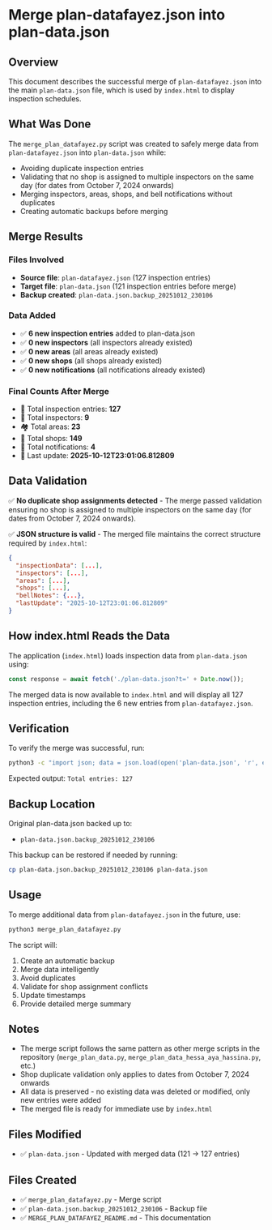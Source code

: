 # Merge plan-datafayez.json into plan-data.json

## Overview

This document describes the successful merge of `plan-datafayez.json` into the main `plan-data.json` file, which is used by `index.html` to display inspection schedules.

## What Was Done

The `merge_plan_datafayez.py` script was created to safely merge data from `plan-datafayez.json` into `plan-data.json` while:
- Avoiding duplicate inspection entries
- Validating that no shop is assigned to multiple inspectors on the same day (for dates from October 7, 2024 onwards)
- Merging inspectors, areas, shops, and bell notifications without duplicates
- Creating automatic backups before merging

## Merge Results

### Files Involved
- **Source file**: `plan-datafayez.json` (127 inspection entries)
- **Target file**: `plan-data.json` (121 inspection entries before merge)
- **Backup created**: `plan-data.json.backup_20251012_230106`

### Data Added
- ✅ **6 new inspection entries** added to plan-data.json
- ✅ **0 new inspectors** (all inspectors already existed)
- ✅ **0 new areas** (all areas already existed)
- ✅ **0 new shops** (all shops already existed)
- ✅ **0 new notifications** (all notifications already existed)

### Final Counts After Merge
- 📝 Total inspection entries: **127**
- 👥 Total inspectors: **9**
- 🏘️ Total areas: **23**
- 🏪 Total shops: **149**
- 🔔 Total notifications: **4**
- 📅 Last update: **2025-10-12T23:01:06.812809**

## Data Validation

✅ **No duplicate shop assignments detected** - The merge passed validation ensuring no shop is assigned to multiple inspectors on the same day (for dates from October 7, 2024 onwards).

✅ **JSON structure is valid** - The merged file maintains the correct structure required by `index.html`:
```json
{
  "inspectionData": [...],
  "inspectors": [...],
  "areas": [...],
  "shops": [...],
  "bellNotes": {...},
  "lastUpdate": "2025-10-12T23:01:06.812809"
}
```

## How index.html Reads the Data

The application (`index.html`) loads inspection data from `plan-data.json` using:
```javascript
const response = await fetch('./plan-data.json?t=' + Date.now());
```

The merged data is now available to `index.html` and will display all 127 inspection entries, including the 6 new entries from `plan-datafayez.json`.

## Verification

To verify the merge was successful, run:

```bash
python3 -c "import json; data = json.load(open('plan-data.json', 'r', encoding='utf-8')); print(f'Total entries: {len(data[\"inspectionData\"])}')"
```

Expected output: `Total entries: 127`

## Backup Location

Original plan-data.json backed up to:
- `plan-data.json.backup_20251012_230106`

This backup can be restored if needed by running:
```bash
cp plan-data.json.backup_20251012_230106 plan-data.json
```

## Usage

To merge additional data from `plan-datafayez.json` in the future, use:
```bash
python3 merge_plan_datafayez.py
```

The script will:
1. Create an automatic backup
2. Merge data intelligently
3. Avoid duplicates
4. Validate for shop assignment conflicts
5. Update timestamps
6. Provide detailed merge summary

## Notes

- The merge script follows the same pattern as other merge scripts in the repository (`merge_plan_data.py`, `merge_plan_data_hessa_aya_hassina.py`, etc.)
- Shop duplicate validation only applies to dates from October 7, 2024 onwards
- All data is preserved - no existing data was deleted or modified, only new entries were added
- The merged file is ready for immediate use by `index.html`

## Files Modified

- ✅ `plan-data.json` - Updated with merged data (121 → 127 entries)

## Files Created

- ✅ `merge_plan_datafayez.py` - Merge script
- ✅ `plan-data.json.backup_20251012_230106` - Backup file
- ✅ `MERGE_PLAN_DATAFAYEZ_README.md` - This documentation
